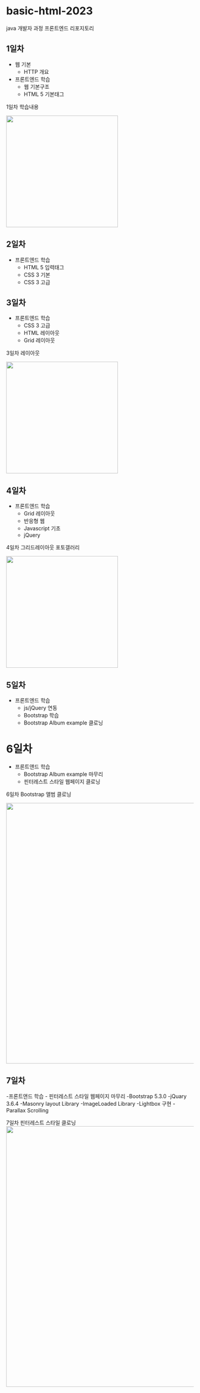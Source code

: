 # basic-html-2023
java 개발자 과정 프론트엔드 리포지토리

## 1일차
- 웹 기본
    - HTTP 개요
- 프론트엔드 학습
    - 웹 기본구조
    - HTML 5 기본태그
    
1일차 학습내용
<!-- ![멀티미디어](https://github.com/Exit-Chokey/basic-html-2023/blob/main/image/day1.png) 사이즈 못바꿈 -->
<img src = "https://github.com/Exit-Chokey/basic-html-2023/blob/main/image/day1.png" width="300">

## 2일차
- 프론트엔드 학습
    - HTML 5 입력태그
    - CSS 3 기본
    - CSS 3 고급

 ## 3일차
 - 프론트엔드 학습
    - CSS 3 고급   
    - HTML 레이아웃
    - Grid 레이아웃

3일차 레이아웃

<img src = "https://raw.githubusercontent.com/Exit-Chokey/basic-html-2023/main/image/day3.png" width="300">

## 4일차
- 프론트엔드 학습
    - Grid 레이아웃
    - 반응형 웹
    - Javascript 기초
    - jQuery

4일차 그리드레이아웃 포토갤러리

<img src = "https://raw.githubusercontent.com/Exit-Chokey/basic-html-2023/main/image/gallery1.png" width="300">


## 5일차
- 프론트엔드 학습
    - js/jQuery 연동
    - Bootstrap 학습
    - Bootstrap Album example 클로닝

# 6일차
- 프론트앤드 학습
    - Bootstrap Album example 마무리
    - 핀터레스트 스타일 웹페이지 클로닝

6일차 Bootstrap 앨범 클로닝

<img src = "https://raw.githubusercontent.com/Exit-Chokey/basic-html-2023/main/image/album_theme.png" width="700">

## 7일차
-프론트앤드 학습
    - 핀터레스트 스타일 웹페이지 마무리
        -Bootstrap 5.3.0
        -jQuary 3.6.4
        -Masonry layout Library
        -ImageLoaded Library
        -Lightbox 구현
        -Parallax Scrolling

7일차 핀터레스트 스타일 클로닝
<img src = "https://raw.githubusercontent.com/Exit-Chokey/basic-html-2023/main/image/portfolio.png" width="700">

